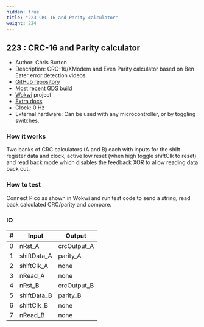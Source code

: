 ```yaml
---
hidden: true
title: "223 CRC-16 and Parity calculator"
weight: 224
---
```


## 223 : CRC-16 and Parity calculator

* Author: Chris Burton
* Description: CRC-16/XModem and Even Parity calculator based on Ben Eater error detection videos.
* [GitHub repository](https://github.com/8086net/tt02-CRC16)
* [Most recent GDS build](https://github.com/8086net/tt02-CRC16/actions/runs/3603289629)
* [Wokwi](https://wokwi.com/projects/349833797657690706) project
* [Extra docs]()
* Clock: 0 Hz
* External hardware: Can be used with any microcontroller, or by toggling switches.



### How it works

Two banks of CRC calculators (A and B) each with inputs for the shift register data and clock, active low reset (when high toggle shiftClk to reset) and read back mode which disables the feedback XOR to allow reading data back out.

### How to test

Connect Pico as shown in Wokwi and run test code to send a string, read back calculated CRC/parity and compare.

### IO

| # | Input        | Output       |
|---|--------------|--------------|
| 0 | nRst_A  | crcOutput_A |
| 1 | shiftData_A  | parity_A |
| 2 | shiftClk_A  | none |
| 3 | nRead_A  | none |
| 4 | nRst_B  | crcOutput_B |
| 5 | shiftData_B  | parity_B |
| 6 | shiftClk_B  | none |
| 7 | nRead_B  | none |
